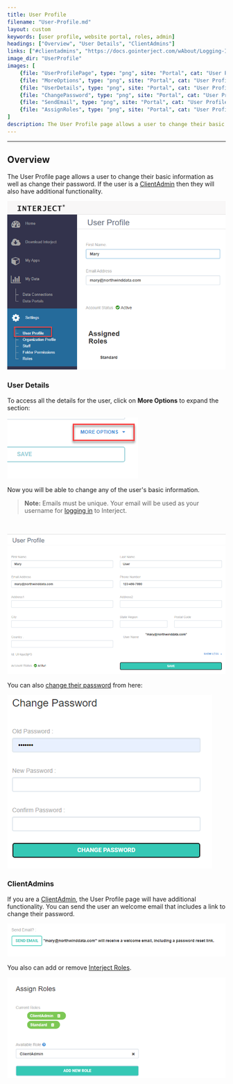 ```yaml
---
title: User Profile
filename: "User-Profile.md"
layout: custom
keywords: [user profile, website portal, roles, admin]
headings: ["Overview", "User Details", "ClientAdmins"]
links: ["#clientadmins", "https://docs.gointerject.com/wAbout/Logging-In.html", "/wPortal/Altering-User-Passwords.html", "/wPortal/INTERJECT-Roles.html#clientadmin-role", "/wPortal/INTERJECT-Roles.html"]
image_dir: "UserProfile"
images: [
	{file: "UserProfilePage", type: "png", site: "Portal", cat: "User Profile", sub: "", report: "", ribbon: "", config: ""},
	{file: "MoreOptions", type: "png", site: "Portal", cat: "User Profile", report: "", ribbon: "", config: ""},
	{file: "UserDetails", type: "png", site: "Portal", cat: "User Profile", report: "", ribbon: "", config: ""},
	{file: "ChangePassword", type: "png", site: "Portal", cat: "User Profile", sub: "", report: "", ribbon: "", config: ""},
	{file: "SendEmail", type: "png", site: "Portal", cat: "User Profile", sub: "", report: "", ribbon: "", config: ""},
	{file: "AssignRoles", type: "png", site: "Portal", cat: "User Profile", sub: "", report: "", ribbon: "", config: ""}
]
description: The User Profile page allows a user to change their basic information as well as change their password. If the user is a then they will also have additional functionality.
---
```

* * *

## Overview

The User Profile page allows a user to change their basic information as well as change their password. If the user is a [ClientAdmin](#clientadmins) then they will also have additional functionality.

![](/images/UserProfile/UserProfilePage.png)
<br>

### User Details

To access all the details for the user, click on **More Options** to expand the section:

![](/images/UserProfile/MoreOptions.png)
<br>

Now you will be able to change any of the user's basic information.

<blockquote class=highlight_note>
<b>Note:</b> Emails must be unique. Your email will be used as your username for <a href="https://docs.gointerject.com/wAbout/Logging-In.html">logging in</a> to Interject.
</blockquote>
<br>

![](/images/UserProfile/UserDetails.png)
<br>

You can also [change their password](/wPortal/Altering-User-Passwords.html) from here:

![](/images/UserProfile/ChangePassword.png)
<br>

### ClientAdmins

If you are a [ClientAdmin](/wPortal/INTERJECT-Roles.html#clientadmin-role), the User Profile page will have additional functionality. You can send the user an welcome email that includes a link to change their password.

![](/images/UserProfile/SendEmail.png)
<br>

You also can add or remove [Interject Roles](/wPortal/INTERJECT-Roles.html).

![](/images/UserProfile/AssignRoles.png)
<br>
